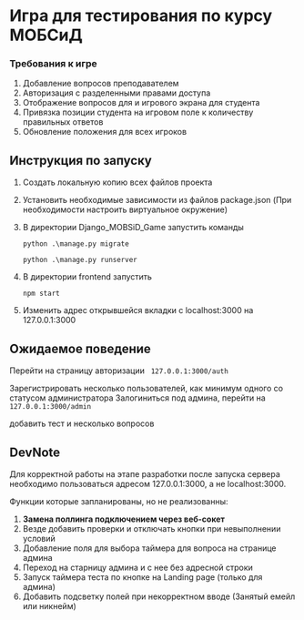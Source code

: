 # Игра для тестирования по курсу МОБСиД

### Требования к игре
1. Добавление вопросов преподавателем
2. Авторизация с разделенными правами доступа
3. Отображение вопросов для и игрового экрана для студента
4. Привязка позиции студента на игровом поле к количеству правильных ответов
5. Обновление положения для всех игроков

## Инструкция по запуску
1.  Создать локальную копию всех файлов проекта
2.  Установить необходимые зависимости из файлов package.json (При необходимости настроить виртуальное окружение)
3.  В директории Django_MOBSiD_Game запустить команды

    ```shell 
    python .\manage.py migrate
    ```
    ```shell 
    python .\manage.py runserver
    ```
4. В директории frontend запустить
    ```shell 
    npm start
    ```
5. Изменить адрес открывшейся вкладки с localhost:3000 на 127.0.0.1:3000

## Ожидаемое поведение
Перейти на страницу авторизации
``` 127.0.0.1:3000/auth```

Зарегистрировать несколько пользователей, как минимум одного со статусом администратора
Залогиниться под админа, перейти на ``` 127.0.0.1:3000/admin```

добавить тест и несколько вопросов

## DevNote
Для корректной работы на этапе разработки после запуска сервера необходимо пользоваться 
адресом 127.0.0.1:3000, а не localhost:3000.

Функции которые запланированы, но не реализованны:
1. **Замена поллинга подключением через веб-сокет**
2. Везде добавить проверки и отключать кнопки при невыполнении условий
3. Добавление поля для выбора таймера для вопроса на странице админа
4. Переход на старницу админа и с нее без адресной строки
5. Запуск таймера теста по кнопке на Landing page (только для админа)
6. Добавить подсветку полей при некорректном вводе (Занятый емейл или никнейм)